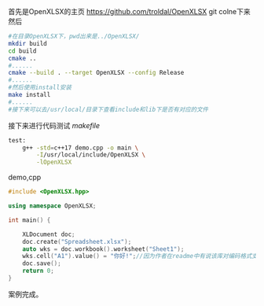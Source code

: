 首先是OpenXLSX的主页
https://github.com/troldal/OpenXLSX
git colne下来
然后

```bash
#在目录OpenXLSX下，pwd出来是../OpenXLSX/
mkdir build
cd build
cmake ..
#......
cmake --build . --target OpenXLSX --config Release
#......
#然后使用install安装
make install
#......
#接下来可以去/usr/local/目录下查看include和lib下是否有对应的文件
```
接下来进行代码测试
*makefile*
```bash
test:
	g++ -std=c++17 demo.cpp -o main \
		-I/usr/local/include/OpenXLSX \
		-lOpenXLSX
```
demo,cpp

```cpp
#include <OpenXLSX.hpp>

using namespace OpenXLSX;

int main() {

    XLDocument doc;
    doc.create("Spreadsheet.xlsx");
    auto wks = doc.workbook().worksheet("Sheet1");
    wks.cell("A1").value() = "你好!";//因为作者在readme中有说该库对编码格式支持不够完整，故用来测试，详细可以看github上的README
    doc.save();
    return 0;
}
```

案例完成。
